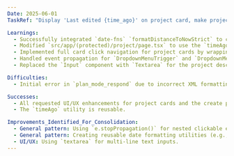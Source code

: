 ```yaml
---
Date: 2025-06-01
TaskRef: "Display 'Last edited {time_ago}' on project card, make project card clickable, change project description to textarea"

Learnings:
  - Successfully integrated `date-fns` `formatDistanceToNowStrict` to create a `timeAgo` utility function in `src/lib/utils.ts`.
  - Modified `src/app/(protected)/project/page.tsx` to use the `timeAgo` function for displaying the last edited time on project cards.
  - Implemented full card click navigation for project cards by wrapping the `Card` component with `Next/Link`.
  - Handled event propagation for `DropdownMenuTrigger` and `DropdownMenuItem` within the clickable project card to prevent navigation when interacting with action menus.
  - Replaced the `Input` component with `Textarea` for the project description field in the "Create new Project" dialog in `src/app/(protected)/project/page.tsx`.

Difficulties:
  - Initial error in `plan_mode_respond` due to incorrect XML formatting (missing `<response>` tag). Resolved by correcting the format.

Successes:
  - All requested UI/UX enhancements for project cards and the create project dialog were successfully implemented.
  - The `timeAgo` utility is reusable.

Improvements_Identified_For_Consolidation:
  - General pattern: Using `e.stopPropagation()` for nested clickable elements to prevent parent click events.
  - General pattern: Creating reusable date formatting utilities (e.g., `timeAgo`).
  - UI/UX: Using `textarea` for multi-line text inputs.
---
```

